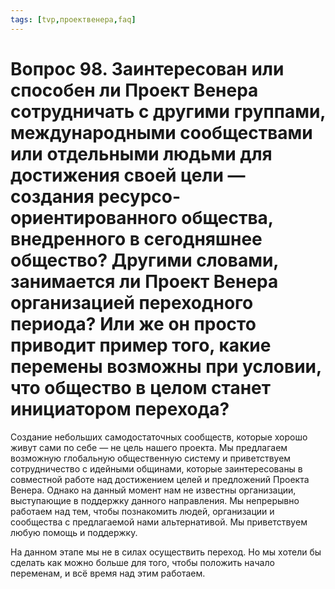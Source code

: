 ```yaml
---
tags: [tvp,проектвенера,faq]
---
```

# Вопрос 98. Заинтересован или способен ли Проект Венера сотрудничать с другими группами, международными сообществами или отдельными людьми для достижения своей цели — создания ресурсо-ориентированного общества, внедренного в сегодняшнее общество? Другими словами, занимается ли Проект Венера организацией переходного периода? Или же он просто приводит пример того, какие перемены возможны при условии, что общество в целом станет инициатором перехода?

Создание небольших самодостаточных сообществ, которые хорошо живут сами по себе — не цель нашего проекта. Мы предлагаем возможную глобальную общественную систему и приветствуем сотрудничество с идейными общинами, которые заинтересованы в совместной работе над достижением целей и предложений Проекта Венера. Однако на данный момент нам не известны организации, выступающие в поддержку данного направления. Мы непрерывно работаем над тем, чтобы познакомить людей, организации и сообщества с предлагаемой нами альтернативой. Мы приветствуем любую помощь и поддержку.

На данном этапе мы не в силах осуществить переход. Но мы хотели бы сделать как можно больше для того, чтобы положить начало переменам, и всё время над этим работаем.